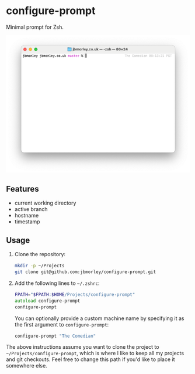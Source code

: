 # configure-prompt

Minimal prompt for Zsh.

![Screenshot of terminal using configure-prompt](terminal.png)

## Features

- current working directory
- active branch
- hostname
- timestamp

## Usage

1. Clone the repository:

   ```zsh
   mkdir -p ~/Projects
   git clone git@github.com:jbmorley/configure-prompt.git
   ```

2. Add the following lines to `~/.zshrc`:

   ```zsh
   FPATH="$FPATH:$HOME/Projects/configure-prompt"
   autoload configure-prompt
   configure-prompt
   ```
   
   You can optionally provide a custom machine name by specifying it as the first argument to `configure-prompt`:
   
   ```zsh
   configure-prompt "The Comedian"
   ```

The above instructions assume you want to clone the project to `~/Projects/configure-prompt`, which is where I like to keep all my projects and git checkouts. Feel free to change this path if you'd like to place it somewhere else.
